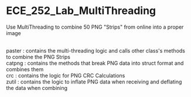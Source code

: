 # ECE_252_Lab_MultiThreading
Use MultiThreading to combine 50 PNG "Strips" from online into a proper image<br/><br/>

paster : contains the multi-threading logic and calls other class's methods to combine the PNG Strips <br/>
catpng : contains the methods that break PNG data into struct format and combines them <br/>
crc    : contains the logic for PNG CRC Calculations <br/>
zutil  : contains the logic to inflate PNG data when receiving and deflating the data when combining <br/>
